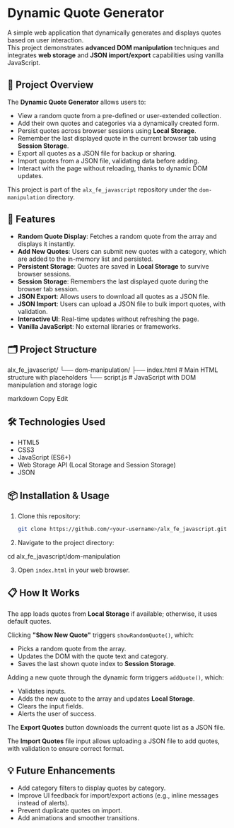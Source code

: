 # Dynamic Quote Generator

A simple web application that dynamically generates and displays quotes based on user interaction.  
This project demonstrates **advanced DOM manipulation** techniques and integrates **web storage** and **JSON import/export** capabilities using vanilla JavaScript.

## 📜 Project Overview
The **Dynamic Quote Generator** allows users to:
- View a random quote from a pre-defined or user-extended collection.
- Add their own quotes and categories via a dynamically created form.
- Persist quotes across browser sessions using **Local Storage**.
- Remember the last displayed quote in the current browser tab using **Session Storage**.
- Export all quotes as a JSON file for backup or sharing.
- Import quotes from a JSON file, validating data before adding.
- Interact with the page without reloading, thanks to dynamic DOM updates.

This project is part of the `alx_fe_javascript` repository under the `dom-manipulation` directory.

## 🚀 Features
- **Random Quote Display**: Fetches a random quote from the array and displays it instantly.
- **Add New Quotes**: Users can submit new quotes with a category, which are added to the in-memory list and persisted.
- **Persistent Storage**: Quotes are saved in **Local Storage** to survive browser sessions.
- **Session Storage**: Remembers the last displayed quote during the browser tab session.
- **JSON Export**: Allows users to download all quotes as a JSON file.
- **JSON Import**: Users can upload a JSON file to bulk import quotes, with validation.
- **Interactive UI**: Real-time updates without refreshing the page.
- **Vanilla JavaScript**: No external libraries or frameworks.

## 🗂 Project Structure
alx_fe_javascript/
└── dom-manipulation/
├── index.html # Main HTML structure with placeholders
└── script.js # JavaScript with DOM manipulation and storage logic

markdown
Copy
Edit

## 🛠 Technologies Used
- HTML5
- CSS3
- JavaScript (ES6+)
- Web Storage API (Local Storage and Session Storage)
- JSON

## 📦 Installation & Usage
1. Clone this repository:
   ```bash
   git clone https://github.com/<your-username>/alx_fe_javascript.git

2. Navigate to the project directory:

cd alx_fe_javascript/dom-manipulation

3. Open `index.html` in your web browser.

## 📋 How It Works

The app loads quotes from **Local Storage** if available; otherwise, it uses default quotes.

Clicking **"Show New Quote"** triggers `showRandomQuote()`, which:

- Picks a random quote from the array.
- Updates the DOM with the quote text and category.
- Saves the last shown quote index to **Session Storage**.

Adding a new quote through the dynamic form triggers `addQuote()`, which:

- Validates inputs.
- Adds the new quote to the array and updates **Local Storage**.
- Clears the input fields.
- Alerts the user of success.

The **Export Quotes** button downloads the current quote list as a JSON file.

The **Import Quotes** file input allows uploading a JSON file to add quotes, with validation to ensure correct format.

## 💡 Future Enhancements

- Add category filters to display quotes by category.
- Improve UI feedback for import/export actions (e.g., inline messages instead of alerts).
- Prevent duplicate quotes on import.
- Add animations and smoother transitions.
